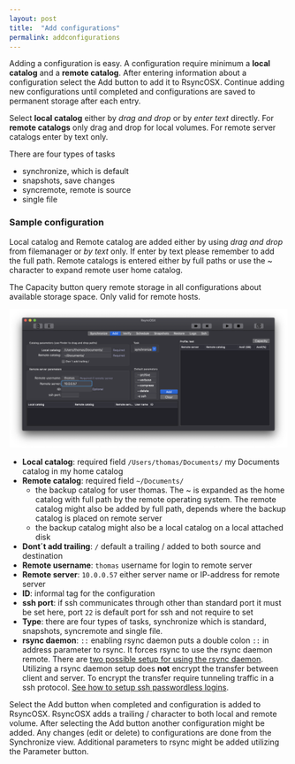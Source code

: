 ```yaml
---
layout: post
title:  "Add configurations"
permalink: addconfigurations
---
```

Adding a configuration is easy. A configuration require minimum a **local catalog** and a **remote catalog**. After entering information about a configuration select the Add button to add it to RsyncOSX. Continue adding new configurations until completed and configurations are saved to permanent storage after each entry.

Select **local catalog** either by *drag and drop* or by *enter text* directly. For **remote catalogs** only drag and drop for local volumes. For remote server catalogs enter by text only.

There are four types of tasks
- synchronize, which is default
- snapshots, save changes
- syncremote, remote is source
- single file

### Sample configuration

Local catalog and Remote catalog are added either by using *drag and drop* from filemanager or *by text* only. If enter by text please remember to add the full path. Remote catalogs is entered either by full paths or use the ~ character to expand remote user home catalog.

The Capacity button query remote storage in all configurations about available storage space. Only valid for remote hosts.

![](/images/RsyncOSX/master/add/add.png)

- **Local catalog**: required field `/Users/thomas/Documents/` my Documents catalog in my home catalog
- **Remote catalog**: required field `~/Documents/`
  - the backup catalog for user thomas. The ~ is expanded as the home catalog with full path by the remote operating system. The remote catalog might also be added by full path, depends where the backup catalog is placed on remote server
  - the backup catalog might also be a local catalog on a local attached disk
- **Dont´t add trailing**: `/` default a trailing / added to both source and destination
- **Remote username**: `thomas` username for login to remote server
- **Remote server**: `10.0.0.57` either server name or IP-address for remote server
- **ID**: informal tag for the configuration
- **ssh port**: if ssh communicates through other than standard port it must be set here, port `22` is default port for ssh and not require to set
- **Type**: there are four types of tasks, synchronize which is standard, snapshots, syncremote and single file.
- **rsync daemon**: `::` enabling rsync daemon puts a double colon `::` in address parameter to rsync. It forces rsync to use the rsync daemon remote. There are [two possible setup for using the rsync daemon](/rsyncdaemon/). Utilizing a rsync daemon setup does **not** encrypt the transfer between client and server. To encrypt the transfer require tunneling traffic in a ssh protocol. [See how to setup ssh passwordless logins](/remotelogins/).

Select the Add button when completed and configuration is added to RsyncOSX. RsyncOSX adds a trailing / character to both local and remote volume. After selecting the Add button another configuration might be added. Any changes (edit or delete) to configurations are done from the Synchronize view. Additional parameters to rsync might be added utilizing the Parameter button.
